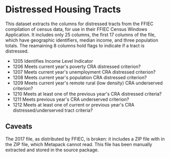 # Distressed Housing Tracts

This dataset extracts the columns for distressed tracts from the FFIEC compilation of census data, for use in their FFIEC Census Windows Application. It includes only 25 columns, the first 17 columns of the file, which have geographic identifiers, median income, and three population totals. The reamaining 8 columns hold flags to indicate if a tract is distressed. 

* 1205	Identifies Income Level Indicator 
* 1206	Meets current year's poverty CRA distressed criterion? 
* 1207	Meets current year's unemployment CRA distressed criterion? 
* 1208	Meets current year's population CRA distressed criterion?  
* 1209	Meets current year's remote rural (low density) CRA underserved criterion? 
* 1210	Meets at least one of the previous year's CRA distressed criteria?  
* 1211	Meets previous year's CRA underserved criterion? 
* 1212	Meets at least one of current or previous year's CRA distressed/underserved tract criteria? 


## Caveats

The 2017 file, as distributed by FFIEC, is broken: it includes a ZIP file with in the ZIP file, which Metapack cannot read. This file has been manually extracted and stored in the source package. 